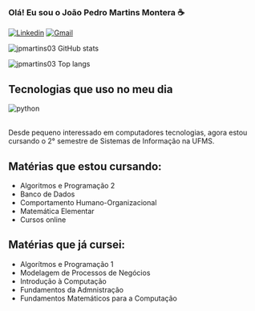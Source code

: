 ### Olá! Eu sou o João Pedro Martins Montera ☕

[![Linkedin](https://img.shields.io/badge/LinkedIn-0077B5?style=for-the-badge&logo=linkedin&logoColor=white)]()
[![Gmail](https://img.shields.io/badge/Gmail-D14836?style=for-the-badge&logo=gmail&logoColor=white)](mailto:contatojpmartins03@gmail.com)

![jpmartins03 GitHub stats](https://github-readme-stats.vercel.app/api?username=jpmartins03&show_icons=true&theme=cobalt2)

![jpmartins03 Top langs](https://github-readme-stats.vercel.app/api/top-langs/?username=jpmartins03&theme=cobalt2&hide_progress=true)

## Tecnologias que uso no meu dia

<div style="display: inline_block">
    <img align="center" alt="python" src="https://img.shields.io/badge/Python-3776AB?style=for-the-badge&logo=python&logoColor=yellow">
    <div style="display: inline_block">
</div><br/>

Desde pequeno interessado em computadores tecnologias, agora estou cursando o 2° semestre de Sistemas de Informação na UFMS.

## Matérias que estou cursando:
- Algoritmos e Programação 2
- Banco de Dados
- Comportamento Humano-Organizacional
- Matemática Elementar
- Cursos online

## Matérias que já cursei:
- Algorítmos e Programação 1
- Modelagem de Processos de Negócios
- Introdução à Computação
- Fundamentos da Admnistração
- Fundamentos Matemáticos para a Computação




